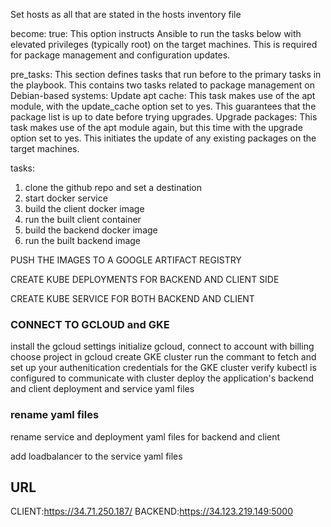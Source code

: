 Set hosts as all that are stated in the hosts inventory file

become: true: This option instructs Ansible to run the tasks below with elevated privileges (typically root) on the target machines. This is required for package management and configuration updates.

pre_tasks: This section defines tasks that run before to the primary tasks in the playbook. This contains two tasks related to package management on Debian-based systems:
Update apt cache: This task makes use of the apt module, with the update_cache option set to yes. This guarantees that the package list is up to date before trying upgrades.
Upgrade packages: This task makes use of the apt module again, but this time with the upgrade option set to yes. This initiates the update of any existing packages on the target machines.

tasks:
1. clone the github repo and set a destination
2. start docker service
3. build the client docker image
4. run the built client container
5. build the backend docker image
6. run the built backend image

PUSH THE IMAGES TO A GOOGLE ARTIFACT REGISTRY

CREATE KUBE DEPLOYMENTS FOR BACKEND AND CLIENT SIDE

CREATE KUBE SERVICE FOR BOTH BACKEND AND CLIENT

### CONNECT TO GCLOUD and GKE
install the gcloud settings
initialize gcloud, connect to account with billing
choose project in gcloud
create GKE cluster
run the commant to fetch and set up your authenitication credentials for the GKE cluster
verify kubectl is configured to communicate with cluster
deploy the application's backend and client deployment and service yaml files


### rename yaml files
rename service and deployment yaml files for backend and client

add loadbalancer to the service yaml files

## URL 
CLIENT:https://34.71.250.187/
BACKEND:https://34.123.219.149:5000